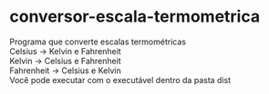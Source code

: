 # conversor-escala-termometrica
Programa que converte escalas termométricas
<br>
Celsius    -> Kelvin e Fahrenheit
<br>
Kelvin     -> Celsius e Fahrenheit
<br>
Fahrenheit -> Celsius e Kelvin
<br>
Você pode executar com o executável dentro da pasta dist
